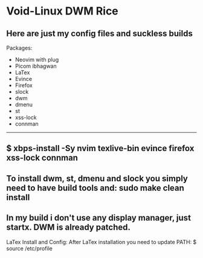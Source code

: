 # Void-Linux DWM Rice
Here are just my config files and suckless builds
-------------------
Packages:
- Neovim with plug
- Picom ibhagwan
- LaTex
- Evince
- Firefox
- slock
- dwm
- dmenu
- st
- xss-lock
- connman
------------------
$ xbps-install -Sy nvim texlive-bin evince firefox xss-lock connman
------------------
To install dwm, st, dmenu and slock you simply need to have build tools and: sudo make clean install
------------------
In my build i don't use any display manager, just startx. DWM is already patched.
------------------
LaTex Install and Config:
After LaTex installation you need to update PATH:
$ source /etc/profile

